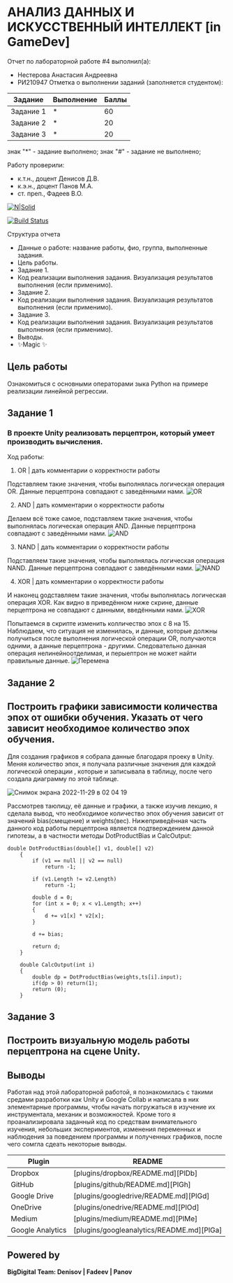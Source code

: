 # АНАЛИЗ ДАННЫХ И ИСКУССТВЕННЫЙ ИНТЕЛЛЕКТ [in GameDev]
Отчет по лабораторной работе #4 выполнил(а):
- Нестерова Анастасия Андреевна
- РИ210947
Отметка о выполнении заданий (заполняется студентом):

| Задание | Выполнение | Баллы |
| ------ | ------ | ------ |
| Задание 1 | * | 60 |
| Задание 2 | * | 20 |
| Задание 3 | * | 20 |

знак "*" - задание выполнено; знак "#" - задание не выполнено;

Работу проверили:
- к.т.н., доцент Денисов Д.В.
- к.э.н., доцент Панов М.А.
- ст. преп., Фадеев В.О.

[![N|Solid](https://cldup.com/dTxpPi9lDf.thumb.png)](https://nodesource.com/products/nsolid)

[![Build Status](https://travis-ci.org/joemccann/dillinger.svg?branch=master)](https://travis-ci.org/joemccann/dillinger)

Структура отчета

- Данные о работе: название работы, фио, группа, выполненные задания.
- Цель работы.
- Задание 1.
- Код реализации выполнения задания. Визуализация результатов выполнения (если применимо).
- Задание 2.
- Код реализации выполнения задания. Визуализация результатов выполнения (если применимо).
- Задание 3.
- Код реализации выполнения задания. Визуализация результатов выполнения (если применимо).
- Выводы.
- ✨Magic ✨

## Цель работы
Ознакомиться с основными операторами зыка Python на примере реализации линейной регрессии.

## Задание 1
### В проекте Unity реализовать перцептрон, который умеет производить вычисления.
Ход работы:
1) OR | дать комментарии о корректности работы

Подставляем такие значения, чтобы выполнялась логическая операция OR. Данные перцептрона совпадают с заведёнными нами.
![OR](https://user-images.githubusercontent.com/43472988/204355685-f59d4976-4d92-4fbf-9a7a-6e7bbe8ad2af.jpg)

2) AND | дать комментарии о корректности работы

Делаем всё тоже самое, подставляем такие значения, чтобы выполнялась логическая операция AND. Данные перцептрона совпадают с заведёнными нами.
![AND](https://user-images.githubusercontent.com/43472988/204355880-6ebd0b15-707a-425e-993d-3130dd8e3055.jpg)

3) NAND | дать комментарии о корректности работы

Подставляем такие значения, чтобы выполнялась логическая операция NAND. Данные перцептрона совпадают с заведёнными нами.
![NAND](https://user-images.githubusercontent.com/43472988/204356509-fd71e3fb-3fa3-4c57-8689-e43bd4a628dc.jpg)

4) XOR | дать комментарии о корректности работы

И наконец gодставляем такие значения, чтобы выполнялась логическая операция XOR. Как видно в приведённом ниже скрине, данные перцептрона не совпадают с данными, введёнными нами.
![XOR](https://user-images.githubusercontent.com/43472988/204356647-59b081a8-7795-4920-a5e4-1c15a9071c7a.jpg)

Попытаемся в скрипте изменить колличество эпох с 8 на 15. Наблюдаем, что ситуация не изменилась, и данные, которые должны получиться после выполнения логической операции OR, получаются одними, а данные перцептрона - другими. Следовательно данная операция нелинейноотделимая, и перыептрон не может найти правильные данные.
![Перемена](https://user-images.githubusercontent.com/43472988/204360105-0b6cada3-d7da-4c2a-b176-34daa056f108.jpg)

## Задание 2

## Построить графики зависимости количества эпох от ошибки обучения. Указать от чего зависит необходимое количество эпох обучения.

Для создания графиков я собрала данные благодаря проеку в Unity. Меняя количество эпох, я получала различные значения для каждой логической операции , которые и записывала в таблицу, после чего создала диаграмму по этой таблице.

![Снимок экрана 2022-11-29 в 02 04 19](https://user-images.githubusercontent.com/43472988/204380921-ee47f941-b923-4d37-9d7d-4b8df65c63f3.png)

Рассмотрев таюлицу, её данные и графики, а также изучив лекцию, я сделала вывод, что необходимое количество эпох обучения зависит от значений bias(смещение) и weights(вес). Нижеприведённая часть данного код работы перцептрона является подтверждением данной гипотезы, а в частности методы DotProductBias и CalcOutput:

```
double DotProductBias(double[] v1, double[] v2) 
	{
		if (v1 == null || v2 == null)
			return -1;
	 
		if (v1.Length != v2.Length)
			return -1;
	 
		double d = 0;
		for (int x = 0; x < v1.Length; x++)
		{
			d += v1[x] * v2[x];
		}

		d += bias;
	 
		return d;
	}

	double CalcOutput(int i)
	{
		double dp = DotProductBias(weights,ts[i].input);
		if(dp > 0) return(1);
		return (0);
	}
```
  
## Задание 3

## Построить визуальную модель работы перцептрона на сцене Unity.

## Выводы
Работая над этой лабораторной работой, я познакомилась с такими средами разработки как Unity и Google Collab и написала в них элементарные программы, чтобы начать погружаться в изучение их инструментала, механик и возможностей. Кроме того я проанализировала заданный код по средствам внимательного изучения, небольших экспериментов, изменения переменных и наблюдения за поведением программы и полученных графиков, после чего сомгла сдеать некоторые выводы. 

| Plugin | README |
| ------ | ------ |
| Dropbox | [plugins/dropbox/README.md][PlDb] |
| GitHub | [plugins/github/README.md][PlGh] |
| Google Drive | [plugins/googledrive/README.md][PlGd] |
| OneDrive | [plugins/onedrive/README.md][PlOd] |
| Medium | [plugins/medium/README.md][PlMe] |
| Google Analytics | [plugins/googleanalytics/README.md][PlGa] |

## Powered by

**BigDigital Team: Denisov | Fadeev | Panov**
